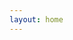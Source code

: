 ```yaml
---
layout: home
---
```


<script setup>
import HomeHero from 'vitepress-sls-blog-tmpl/HomeHero.vue'
import HomeTags from 'vitepress-sls-blog-tmpl/HomePageTags.vue'
import HomePopularPosts from 'vitepress-sls-blog-tmpl/HomePagePopularPosts.vue'
import UtilPageContent from 'vitepress-sls-blog-tmpl/UtilPageContent.vue'
import { useData } from 'vitepress'

const { theme, localeIndex } = useData()

const hero = {
  firstLine: "Блог движения Антифеминизм",
  secondLine: "Статьи, новости&nbsp;движения",
  img: theme.value.mainHeroImg,
  buttons: [
    {
      text: theme.value.t.toBlog,
      href: `${theme.value.recentBaseUrl}/1`,
      primary: true,
    },
    {
      text: `Наш Telegram канал`,
      href: theme.value.ruTgChannel,
      icon: theme.value.telegramIcon,
    },
    {
      text: theme.value.t.links.donate,
      href: `${theme.value.donate.url}`,
      icon: theme.value.donateIcon,
    },
  ],
}
</script>

<HomeHero v-bind="hero" />
<HomeTags :header="theme.t.tags" />
<HomePopularPosts />

<!-- <UtilPageContent> -->
<!---->
<!-- ## header -->
<!---->
<!-- other text -->
<!---->
<!-- </UtilPageContent> -->
